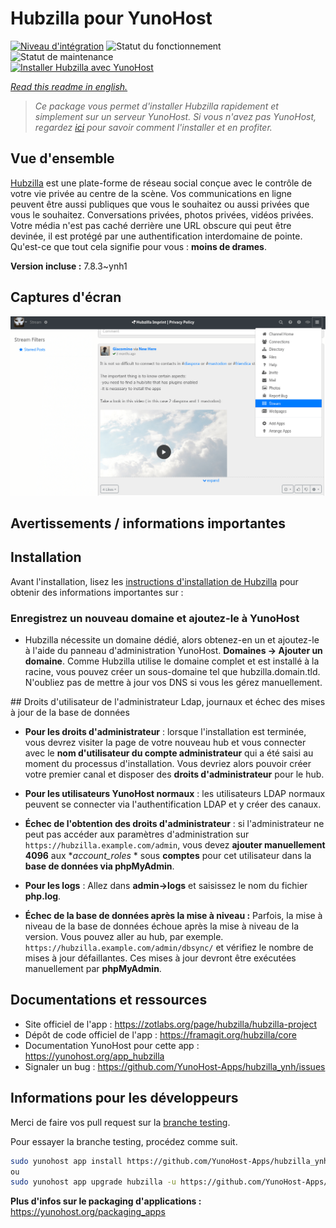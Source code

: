 <!--
N.B.: This README was automatically generated by https://github.com/YunoHost/apps/tree/master/tools/README-generator
It shall NOT be edited by hand.
-->

# Hubzilla pour YunoHost

[![Niveau d'intégration](https://dash.yunohost.org/integration/hubzilla.svg)](https://dash.yunohost.org/appci/app/hubzilla) ![Statut du fonctionnement](https://ci-apps.yunohost.org/ci/badges/hubzilla.status.svg) ![Statut de maintenance](https://ci-apps.yunohost.org/ci/badges/hubzilla.maintain.svg)  
[![Installer Hubzilla avec YunoHost](https://install-app.yunohost.org/install-with-yunohost.svg)](https://install-app.yunohost.org/?app=hubzilla)

*[Read this readme in english.](./README.md)*

> *Ce package vous permet d'installer Hubzilla rapidement et simplement sur un serveur YunoHost.
Si vous n'avez pas YunoHost, regardez [ici](https://yunohost.org/#/install) pour savoir comment l'installer et en profiter.*

## Vue d'ensemble

[Hubzilla](https://hub.libranet.de/directory?f=&global=1&pubforums=1) est une plate-forme de réseau social conçue avec le contrôle de votre vie privée au centre de la scène. Vos communications en ligne peuvent être aussi publiques que vous le souhaitez ou aussi privées que vous le souhaitez. Conversations privées, photos privées, vidéos privées. Votre média n'est pas caché derrière une URL obscure qui peut être devinée, il est protégé par une authentification interdomaine de pointe. Qu'est-ce que tout cela signifie pour vous : **moins de drames**.


**Version incluse :** 7.8.3~ynh1

## Captures d'écran

![Capture d'écran de Hubzilla](./doc/screenshots/hubzilla-1.png)

## Avertissements / informations importantes

## Installation
Avant l'installation, lisez les [instructions d'installation de Hubzilla](https://framagit.org/hubzilla/core/blob/master/install/INSTALL.txt) pour obtenir des informations importantes sur :

### Enregistrez un nouveau domaine et ajoutez-le à YunoHost
- Hubzilla nécessite un domaine dédié, alors obtenez-en un et ajoutez-le à l'aide du panneau d'administration YunoHost. **Domaines -> Ajouter un domaine**. Comme Hubzilla utilise le domaine complet et est installé à la racine, vous pouvez créer un sous-domaine tel que hubzilla.domain.tld. N'oubliez pas de mettre à jour vos DNS si vous les gérez manuellement.

## Droits d'utilisateur de l'administrateur Ldap, journaux et échec des mises à jour de la base de données

- **Pour les droits d'administrateur** : lorsque l'installation est terminée, vous devrez visiter la page de votre nouveau hub et vous connecter avec le **nom d'utilisateur du compte administrateur** qui a été saisi au moment du processus d'installation. Vous devriez alors pouvoir créer votre premier canal et disposer des **droits d'administrateur** pour le hub.

- **Pour les utilisateurs YunoHost normaux** : les utilisateurs LDAP normaux peuvent se connecter via l'authentification LDAP et y créer des canaux.

- **Échec de l'obtention des droits d'administrateur** : si l'administrateur ne peut pas accéder aux paramètres d'administration sur `https://hubzilla.example.com/admin`, vous devez **ajouter manuellement 4096** aux **account_roles* * sous **comptes** pour cet utilisateur dans la **base de données via phpMyAdmin**.

- **Pour les logs** : Allez dans **admin->logs** et saisissez le nom du fichier **php.log**.

- **Échec de la base de données après la mise à niveau :** Parfois, la mise à niveau de la base de données échoue après la mise à niveau de la version. Vous pouvez aller au hub, par exemple. `https://hubzilla.example.com/admin/dbsync/` et vérifiez le nombre de mises à jour défaillantes. Ces mises à jour devront être exécutées manuellement par **phpMyAdmin**.

## Documentations et ressources

* Site officiel de l'app : <https://zotlabs.org/page/hubzilla/hubzilla-project>
* Dépôt de code officiel de l'app : <https://framagit.org/hubzilla/core>
* Documentation YunoHost pour cette app : <https://yunohost.org/app_hubzilla>
* Signaler un bug : <https://github.com/YunoHost-Apps/hubzilla_ynh/issues>

## Informations pour les développeurs

Merci de faire vos pull request sur la [branche testing](https://github.com/YunoHost-Apps/hubzilla_ynh/tree/testing).

Pour essayer la branche testing, procédez comme suit.

``` bash
sudo yunohost app install https://github.com/YunoHost-Apps/hubzilla_ynh/tree/testing --debug
ou
sudo yunohost app upgrade hubzilla -u https://github.com/YunoHost-Apps/hubzilla_ynh/tree/testing --debug
```

**Plus d'infos sur le packaging d'applications :** <https://yunohost.org/packaging_apps>
